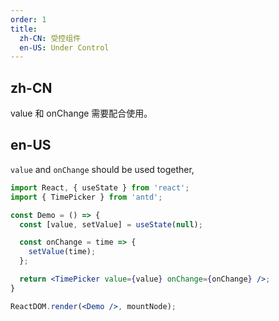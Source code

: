 ```yaml
---
order: 1
title:
  zh-CN: 受控组件
  en-US: Under Control
---
```


## zh-CN

value 和 onChange 需要配合使用。

## en-US

`value` and `onChange` should be used together,

```jsx
import React, { useState } from 'react';
import { TimePicker } from 'antd';

const Demo = () => {
  const [value, setValue] = useState(null);

  const onChange = time => {
    setValue(time);
  };

  return <TimePicker value={value} onChange={onChange} />;
}

ReactDOM.render(<Demo />, mountNode);
```
